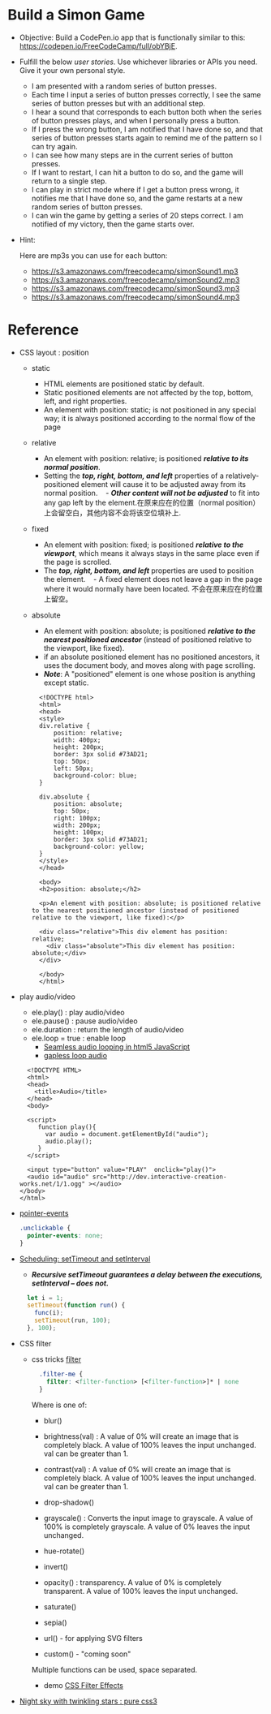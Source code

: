# Build a Simon Game

- Objective: Build a CodePen.io app that is functionally similar to this: https://codepen.io/FreeCodeCamp/full/obYBjE.

- Fulfill the below _*user stories*_. Use whichever libraries or APIs you need. Give it your own personal style.
  - I am presented with a random series of button presses.
  - Each time I input a series of button presses correctly, I see the same series of button presses but with an additional step.
  - I hear a sound that corresponds to each button both when the series of button presses plays, and when I personally press a button.
  - If I press the wrong button, I am notified that I have done so, and that series of button presses starts again to remind me of the pattern so I can try again.
  - I can see how many steps are in the current series of button presses.
  - If I want to restart, I can hit a button to do so, and the game will return to a single step.
  - I can play in strict mode where if I get a button press wrong, it notifies me that I have done so, and the game restarts at a new random series of button presses.
  - I can win the game by getting a series of 20 steps correct. I am notified of my victory, then the game starts over.

- Hint: 

  Here are mp3s you can use for each button: 
  - https://s3.amazonaws.com/freecodecamp/simonSound1.mp3
  - https://s3.amazonaws.com/freecodecamp/simonSound2.mp3
  - https://s3.amazonaws.com/freecodecamp/simonSound3.mp3
  - https://s3.amazonaws.com/freecodecamp/simonSound4.mp3
  
  
# Reference
- CSS layout : position
  - static  
    - HTML elements are positioned static by default.
    - Static positioned elements are not affected by the top, bottom, left, and right properties.
    - An element with position: static; is not positioned in any special way; it is always positioned according to the normal flow of the page
    
  - relative
    - An element with position: relative; is positioned _**relative to its normal position**_.
    - Setting the _**top, right, bottom, and left**_ properties of a relatively-positioned element will cause it to be adjusted away from its normal position.
    - _**Other content will not be adjusted**_ to fit into any gap left by the element.在原来应在的位置（normal position）上会留空白，其他内容不会将该空位填补上.
    
  - fixed
    - An element with position: fixed; is positioned _**relative to the viewport**_, which means it always stays in the same place even if the page is scrolled. 
    - The _**top, right, bottom, and left**_ properties are used to position the element.
    - A fixed element does not leave a gap in the page where it would normally have been located. 不会在原来应在的位置上留空。
  
  - absolute  
    - An element with position: absolute; is positioned _**relative to the nearest positioned ancestor**_ (instead of positioned relative to the viewport, like fixed).
    - if an absolute positioned element has no positioned ancestors, it uses the document body, and moves along with page scrolling.
    - _**Note**_: A "positioned" element is one whose position is anything except static.

    ```
      <!DOCTYPE html>
      <html>
      <head>
      <style>
      div.relative {
          position: relative;
          width: 400px;
          height: 200px;
          border: 3px solid #73AD21;
          top: 50px;
          left: 50px;
          background-color: blue;
      } 

      div.absolute {
          position: absolute;
          top: 50px;
          right: 100px;
          width: 200px;
          height: 100px;
          border: 3px solid #73AD21;
          background-color: yellow;
      }
      </style>
      </head>
      
      <body>
      <h2>position: absolute;</h2>

      <p>An element with position: absolute; is positioned relative to the nearest positioned ancestor (instead of positioned relative to the viewport, like fixed):</p>

      <div class="relative">This div element has position: relative;
        <div class="absolute">This div element has position: absolute;</div>
      </div>

      </body>
      </html>    
    ```
  
- play audio/video
  - ele.play() : play audio/video
  - ele.pause() : pause audio/video
  - ele.duration : return the length of audio/video
  - ele.loop = true : enable loop
    - [Seamless audio looping in html5 JavaScript](http://www.kevssite.com/2015/11/22/seamless-audio-looping/)
    - [gapless loop audio](https://github.com/regosen/Gapless-5)
  
  ```
    <!DOCTYPE HTML>
    <html>
    <head>
      <title>Audio</title>
    </head>
    <body>

    <script>
       function play(){
         var audio = document.getElementById("audio");
         audio.play();
       }
    </script>

    <input type="button" value="PLAY"  onclick="play()">
    <audio id="audio" src="http://dev.interactive-creation-works.net/1/1.ogg" ></audio>
  </body>
  </html>
  ```
  
- [pointer-events](https://css-tricks.com/almanac/properties/p/pointer-events/)
  ```css
  .unclickable {
    pointer-events: none;
  }
  ```

- [Scheduling: setTimeout and setInterval](http://javascript.info/settimeout-setinterval)
  - _**Recursive setTimeout guarantees a delay between the executions, setInterval – does not.**_
  ```javascript
    let i = 1;
    setTimeout(function run() {
      func(i);
      setTimeout(run, 100);
    }, 100);
  ```

- CSS filter
  - css tricks [filter](https://css-tricks.com/almanac/properties/f/filter/)
    ```css
      .filter-me {
        filter: <filter-function> [<filter-function>]* | none
      }
    ```
  
    Where is one of:
  
    - blur()
    
    - brightness(val) : A value of 0% will create an image that is completely black. A value of 100% leaves the input unchanged. val can be greater than 1.
    
    - contrast(val) : A value of 0% will create an image that is completely black. A value of 100% leaves the input unchanged. val can be greater than 1.
    
    - drop-shadow()
    
    - grayscale() : Converts the input image to grayscale. A value of 100% is completely grayscale. A value of 0% leaves the input unchanged.
    
    - hue-rotate()
    
    - invert()
    
    - opacity() : transparency. A value of 0% is completely transparent. A value of 100% leaves the input unchanged.
    
    - saturate()
    
    - sepia()
    
    - url() - for applying SVG filters
    
    - custom() - "coming soon"
    
    Multiple functions can be used, space separated.
    
    - demo [CSS Filter Effects](http://html5-demos.appspot.com/static/css/filters/index.html)
  
- [Night sky with twinkling stars : pure css3](https://www.script-tutorials.com/night-sky-with-twinkling-stars/)
